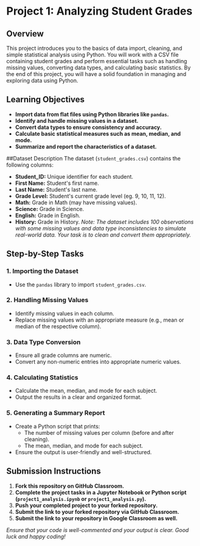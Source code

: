 # Project 1: Analyzing Student Grades

## Overview
This project introduces you to the basics of data import, cleaning, and simple statistical analysis using Python. You will work with a CSV file containing student grades and perform essential tasks such as handling missing values, converting data types, and calculating basic statistics. By the end of this project, you will have a solid foundation in managing and exploring data using Python.

## Learning Objectives
- **Import data from flat files using Python libraries like `pandas`.**
- **Identify and handle missing values in a dataset.**
- **Convert data types to ensure consistency and accuracy.**
- **Calculate basic statistical measures such as mean, median, and mode.**
- **Summarize and report the characteristics of a dataset.**

##Dataset Description
The dataset (`student_grades.csv`) contains the following columns:
- **Student_ID:** Unique identifier for each student.
- **First Name:** Student's first name.
- **Last Name:** Student's last name.
- **Grade Level:** Student's current grade level (eg. 9, 10, 11, 12).
- **Math:** Grade in Math (may have missing values).
- **Science:** Grade in Science.
- **English:** Grade in English.
- **History:** Grade in History.
*Note: The dataset includes 100 observations with some missing values and data type inconsistencies to simulate real-world data. Your task is to clean and convert them appropriately.*

## Step-by-Step Tasks

### 1. Importing the Dataset
- Use the `pandas` library to import `student_grades.csv`.

### 2. Handling Missing Values
- Identify missing values in each column.
- Replace missing values with an appropriate measure (e.g., mean or median of the respective column).

### 3. Data Type Conversion
- Ensure all grade columns are numeric.
- Convert any non-numeric entries into appropriate numeric values.

### 4. Calculating Statistics
- Calculate the mean, median, and mode for each subject.
- Output the results in a clear and organized format.

### 5. Generating a Summary Report
- Create a Python script that prints:
  - The number of missing values per column (before and after cleaning).
  - The mean, median, and mode for each subject.
- Ensure the output is user-friendly and well-structured.

## Submission Instructions
1. **Fork this repository on GitHub Classroom.**
2. **Complete the project tasks in a Jupyter Notebook or Python script (`project1_analysis.ipynb` or `project1_analysis.py`).**
3. **Push your completed project to your forked repository.**
4. **Submit the link to your forked repository via GitHub Classroom.**
5. **Submit the link to your repository in Google Classroom as well.**

*Ensure that your code is well-commented and your output is clear. Good luck and happy coding!*
